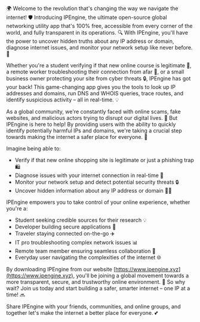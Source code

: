 🌍 Welcome to the revolution that's changing the way we navigate the internet! 🛡️ Introducing IPEngine, the ultimate open-source global networking utility app that's 100% free, accessible from every corner of the world, and fully transparent in its operations. 🔍 With IPEngine, you'll have the power to uncover hidden truths about any IP address or domain, diagnose internet issues, and monitor your network setup like never before. 📡

Whether you're a student verifying if that new online course is legitimate 🤔, a remote worker troubleshooting their connection from afar 📍, or a small business owner protecting your site from cyber threats 🔒, IPEngine has got your back! This game-changing app gives you the tools to look up IP addresses and domains, run DNS and WHOIS queries, trace routes, and identify suspicious activity – all in real-time. 💡

As a global community, we're constantly faced with online scams, fake websites, and malicious actors trying to disrupt our digital lives. 🚨 But IPEngine is here to help! By providing users with the ability to quickly identify potentially harmful IPs and domains, we're taking a crucial step towards making the internet a safer place for everyone. 💪

Imagine being able to:

* Verify if that new online shopping site is legitimate or just a phishing trap 🛍️
* Diagnose issues with your internet connection in real-time 🔧
* Monitor your network setup and detect potential security threats 🔒
* Uncover hidden information about any IP address or domain 🕵️‍♂️

IPEngine empowers you to take control of your online experience, whether you're a:

* Student seeking credible sources for their research 💡
* Developer building secure applications 🔧
* Traveler staying connected on-the-go ✈️
* IT pro troubleshooting complex network issues 📊
* Remote team member ensuring seamless collaboration 🤝
* Everyday user navigating the complexities of the internet 🌐

By downloading IPEngine from our website [https://www.ipengine.xyz](https://www.ipengine.xyz), you'll be joining a global movement towards a more transparent, secure, and trustworthy online environment. 🌟 So why wait? Join us today and start building a safer, smarter internet – one IP at a time! 🔜

Share IPEngine with your friends, communities, and online groups, and together let's make the internet a better place for everyone. 💕